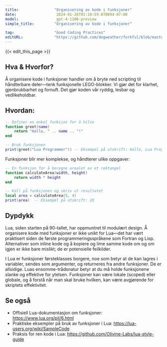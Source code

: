 ```yaml
---
title:                "Organisering av kode i funksjoner"
date:                  2024-01-26T01:10:59.078094-07:00
model:                 gpt-4-1106-preview
simple_title:         "Organisering av kode i funksjoner"

tag:                  "Good Coding Practices"
editURL:              "https://github.com/dogweather/forkful/blob/master/content/no/lua/organizing-code-into-functions.md"
---
```


{{< edit_this_page >}}

## Hva & Hvorfor?
Å organisere kode i funksjoner handler om å bryte ned scripting til håndterbare deler—tenk funksjonelle LEGO-blokker. Vi gjør det for klarhet, gjenbrukbarhet og fornuft. Det gjør koden vår ryddig, lesbar og vedlikeholdbar.

## Hvordan:
```Lua
-- Definer en enkel funksjon for å hilse
function greet(name)
    return "Hallo, " .. name .. "!"
end

-- Bruk funksjonen
print(greet("Lua Programmer")) -- Eksempel på utskrift: Hallo, Lua Programmer!
```

Funksjoner blir mer komplekse, og håndterer ulike oppgaver:
```Lua
-- En funksjon for å beregne arealet av et rektangel
function calculateArea(width, height)
    return width * height
end

-- Kall på funksjonen og skriv ut resultatet
local area = calculateArea(5, 4)
print(area)  -- Eksempel på utskrift: 20
```

## Dypdykk
Lua, siden starten på 90-tallet, har oppmuntret til modulært design. Å organisere kode med funksjoner er ikke unikt for Lua—det har vært praktisert siden de første programmeringsspråkene som Fortran og Lisp. Alternativer som inline kode og å kopiere og lime samme kode om og om igjen er ikke bare mislikt; de er potensielle feilkilder.

I Lua er funksjoner førsteklasses borgere, noe som betyr at de kan lagres i variabler, sendes som argumenter, og returneres fra andre funksjoner. De er allsidige. Luas ensomme-trådsnatur betyr at du må holde funksjonene slanke og effektive for ytelsen. Funksjoner kan være lokale (scoped) eller globale, og å forstå når man skal bruke hvilken, kan være avgjørende for skriptets effektivitet.

## Se også
- Offisiell Lua-dokumentasjon om funksjoner: https://www.lua.org/pil/6.html
- Praktiske eksempler på bruk av funksjoner i Lua: https://lua-users.org/wiki/SampleCode
- Praksis for ren kode i Lua: https://github.com/Olivine-Labs/lua-style-guide
